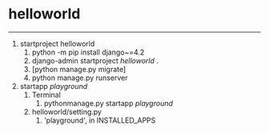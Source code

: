 # helloworld

---

1. startproject helloworld
    1. python -m pip install django~=4.2
    2. django-admin startproject _helloworld_ .
    3. [python manage.py migrate]
    4. python manage.py runserver
2. startapp _playground_
   1. Terminal
      1. pythonmanage.py startapp _playground_
   2. helloworld/setting.py
      1. 'playground', in INSTALLED_APPS
